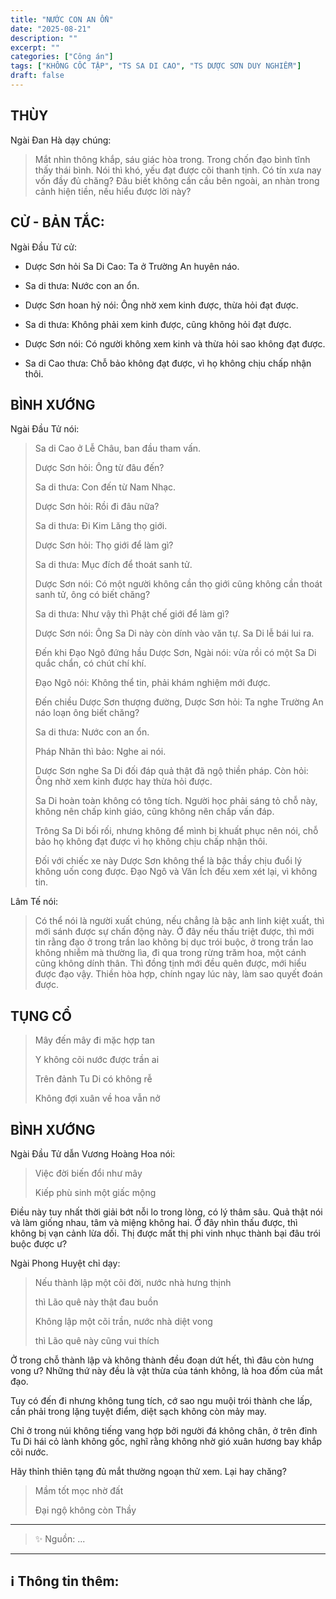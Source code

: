 ```yaml
---
title: "NƯỚC CON AN ỔN"
date: "2025-08-21"
description: ""
excerpt: ""
categories: ["Công án"]
tags: ["KHÔNG CỐC TẬP", "TS SA DI CAO", "TS DƯỢC SƠN DUY NGHIỄM"]
draft: false
---
```


## THÙY

Ngài Đan Hà dạy chúng:

> Mắt nhìn thông khắp, sáu giác hòa trong. 
> Trong chốn đạo bình tĩnh thấy thái bình. 
> Nói thì khó, yếu đạt được cõi thanh tịnh. 
> Có tín xưa nay vốn đầy đủ chăng? 
> Đâu biết không cần cầu bên ngoài, an nhàn trong cảnh hiện tiền, nếu hiểu được lời này?

## CỬ - BẢN TẮC:

Ngài Đầu Tử cử: 

- Dược Sơn hỏi Sa Di Cao: Ta ở Trường An huyên náo.

- Sa di thưa: Nước con an ổn.

- Dược Sơn hoan hỷ nói: Ông nhờ xem kinh được, thừa hỏi đạt được.

- Sa di thưa: Không phải xem kinh được, cũng không hỏi đạt được.

- Dược Sơn nói: Có người không xem kinh và thừa hỏi sao không đạt được.

- Sa di Cao thưa: Chỗ bảo không đạt được, vì họ không chịu chấp nhận thôi.

## BÌNH XƯỚNG

Ngài Đầu Tử nói:

> Sa di Cao ở Lễ Châu, ban đầu tham vấn.
>
> Dược Sơn hỏi: Ông từ đâu đến?
>
> Sa di thưa: Con đến từ Nam Nhạc.
>
> Dược Sơn hỏi: Rồi đi đâu nữa?
>
> Sa di thưa: Đi Kim Lăng thọ giới.
>
> Dược Sơn hỏi: Thọ giới để làm gì?
>
> Sa di thưa: Mục đích để thoát sanh tử.
>
> Dược Sơn nói: Có một người không cần thọ giới cũng không cần thoát sanh tử, ông có biết chăng?
>
> Sa di thưa: Như vậy thì Phật chế giới để làm gì?
>
> Dược Sơn nói: Ông Sa Di này còn dính vào văn tự. Sa Di lễ bái lui ra.
>
> Đến khi Đạo Ngô đứng hầu Dược Sơn, Ngài nói: vừa rồi có một Sa Di quắc chẩn, có chút chí khí.
>
> Đạo Ngô nói: Không thể tin, phải khám nghiệm mới được.
>
> Đến chiều Dược Sơn thượng đường, Dược Sơn hỏi: Ta nghe Trường An náo loạn ông biết chăng?
>
> Sa di thưa: Nước con an ổn.
>
> Pháp Nhãn thì bảo: Nghe ai nói.
>
> Dược Sơn nghe Sa Di đối đáp quả thật đã ngộ thiền pháp. Còn hỏi: Ông nhờ xem kinh được hay thừa hỏi được.
>
> Sa Di hoàn toàn không có tông tích. Người học phải sáng tỏ chỗ này, không nên chấp kinh giáo, cũng không nên chấp vấn đáp.
> 
> Trông Sa Di bối rối, nhưng không để mình bị khuất phục nên nói, chỗ bảo họ không đạt được vì họ không chịu chấp nhận thôi.
> 
> Đối với chiếc xe này Dược Sơn không thể là bậc thầy chịu đuổi lý không uốn cong được. Đạo Ngô và Văn Ích đều xem xét lại, vì không tin.

Lâm Tế nói: 

> Có thể nói là người xuất chúng, nếu chẳng là bậc anh linh kiệt xuất, thì mới sánh được sự chấn động này. 
> Ở đây nếu thấu triệt được, thì mới tin rằng đạo ở trong trần lao không bị dục trói buộc, ở trong trần lao không nhiễm mà thường lìa, đi qua trong rừng trăm hoa, một cánh cũng không dính thân. 
> Thì đồng tịnh mới đều quên được, mới hiểu được đạo vậy. 
> Thiền hòa hợp, chính ngay lúc này, làm sao quyết đoán được.

## TỤNG CỔ

> Mây đến mây đi mặc hợp tan
> 
> Y không cõi nước được trần ai
> 
> Trên đảnh Tu Di có không rễ
> 
> Không đợi xuân về hoa vẫn nở

## BÌNH XƯỚNG

Ngài Đầu Tử dẫn Vương Hoàng Hoa nói:

> Việc đời biến đổi như mây
> 
> Kiếp phù sinh một giấc mộng

Điều này tuy nhất thời giải bớt nỗi lo trong lòng, có lý thâm sâu. 
Quả thật nói và làm giống nhau, tâm và miệng không hai. Ở đây nhìn thấu được, thì không bị vạn cảnh lừa dối. 
Thị được mất thị phi vinh nhục thành bại đâu trói buộc được ư?

Ngài Phong Huyệt chỉ dạy: 

> Nếu thành lập một cõi đời, nước nhà hưng thịnh
> 
> thì Lão quê này thật đau buồn
> 
> Không lập một cõi trần, nước nhà diệt vong
> 
> thì Lão quê này cũng vui thích

Ở trong chỗ thành lập và không thành đều đoạn dứt hết, thì đâu còn hưng vong ư? 
Những thứ này đều là vật thừa của tánh không, là hoa đốm của mắt đạo.

Tuy có đến đi nhưng không tung tích, cớ sao ngu muội trói thành che lấp, cần phải trong lặng tuyệt điểm, diệt sạch không còn mảy may.

Chỉ ở trong núi không tiếng vang hợp bởi người đá không chân, ở trên đỉnh Tu Di hái cỏ lành không gốc, nghĩ rằng không nhờ gió xuân hương bay khắp cõi nước.

Hãy thỉnh thiên tạng đủ mắt thường ngoạn thử xem. Lại hay chăng?

> Mầm tốt mọc nhờ đất
> 
> Đại ngộ không còn Thầy
> 

***

> ✨ Nguồn:  ...

***

## ℹ️ Thông tin thêm:

[^1]: ⭐️  <a href="https://blog.phapthihoi.org/gt-member/ts-phap-nhan-van-ich/" target="_blank">TS PHÁP NHÃN VĂN ÍCH</a>
